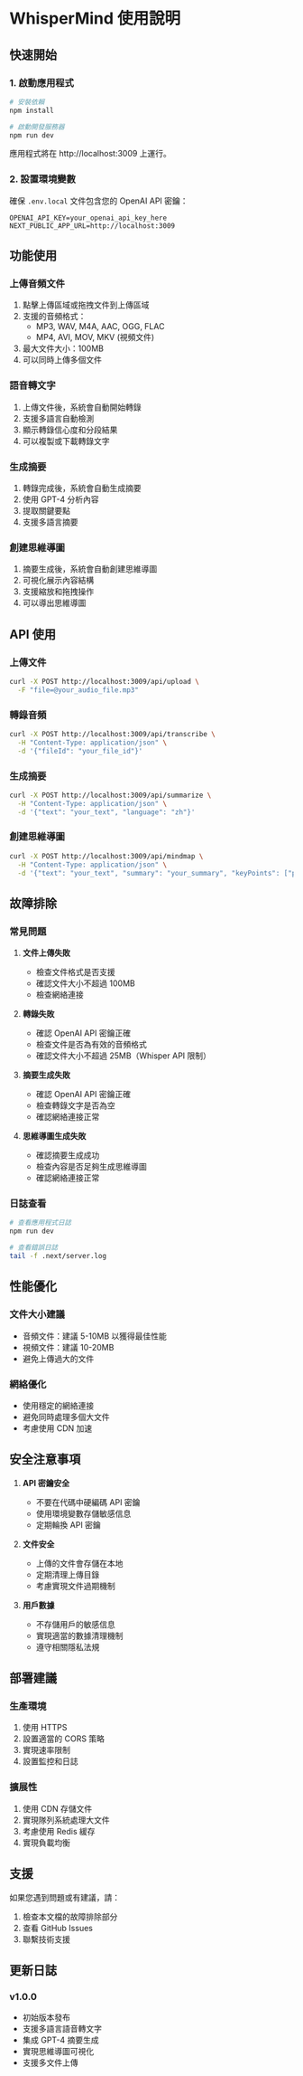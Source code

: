 # WhisperMind 使用說明

## 快速開始

### 1. 啟動應用程式

```bash
# 安裝依賴
npm install

# 啟動開發服務器
npm run dev
```

應用程式將在 http://localhost:3009 上運行。

### 2. 設置環境變數

確保 `.env.local` 文件包含您的 OpenAI API 密鑰：

```env
OPENAI_API_KEY=your_openai_api_key_here
NEXT_PUBLIC_APP_URL=http://localhost:3009
```

## 功能使用

### 上傳音頻文件

1. 點擊上傳區域或拖拽文件到上傳區域
2. 支援的音頻格式：
   - MP3, WAV, M4A, AAC, OGG, FLAC
   - MP4, AVI, MOV, MKV (視頻文件)
3. 最大文件大小：100MB
4. 可以同時上傳多個文件

### 語音轉文字

1. 上傳文件後，系統會自動開始轉錄
2. 支援多語言自動檢測
3. 顯示轉錄信心度和分段結果
4. 可以複製或下載轉錄文字

### 生成摘要

1. 轉錄完成後，系統會自動生成摘要
2. 使用 GPT-4 分析內容
3. 提取關鍵要點
4. 支援多語言摘要

### 創建思維導圖

1. 摘要生成後，系統會自動創建思維導圖
2. 可視化展示內容結構
3. 支援縮放和拖拽操作
4. 可以導出思維導圖

## API 使用

### 上傳文件

```bash
curl -X POST http://localhost:3009/api/upload \
  -F "file=@your_audio_file.mp3"
```

### 轉錄音頻

```bash
curl -X POST http://localhost:3009/api/transcribe \
  -H "Content-Type: application/json" \
  -d '{"fileId": "your_file_id"}'
```

### 生成摘要

```bash
curl -X POST http://localhost:3009/api/summarize \
  -H "Content-Type: application/json" \
  -d '{"text": "your_text", "language": "zh"}'
```

### 創建思維導圖

```bash
curl -X POST http://localhost:3009/api/mindmap \
  -H "Content-Type: application/json" \
  -d '{"text": "your_text", "summary": "your_summary", "keyPoints": ["point1", "point2"], "language": "zh"}'
```

## 故障排除

### 常見問題

1. **文件上傳失敗**
   - 檢查文件格式是否支援
   - 確認文件大小不超過 100MB
   - 檢查網絡連接

2. **轉錄失敗**
   - 確認 OpenAI API 密鑰正確
   - 檢查文件是否為有效的音頻格式
   - 確認文件大小不超過 25MB（Whisper API 限制）

3. **摘要生成失敗**
   - 確認 OpenAI API 密鑰正確
   - 檢查轉錄文字是否為空
   - 確認網絡連接正常

4. **思維導圖生成失敗**
   - 確認摘要生成成功
   - 檢查內容是否足夠生成思維導圖
   - 確認網絡連接正常

### 日誌查看

```bash
# 查看應用程式日誌
npm run dev

# 查看錯誤日誌
tail -f .next/server.log
```

## 性能優化

### 文件大小建議

- 音頻文件：建議 5-10MB 以獲得最佳性能
- 視頻文件：建議 10-20MB
- 避免上傳過大的文件

### 網絡優化

- 使用穩定的網絡連接
- 避免同時處理多個大文件
- 考慮使用 CDN 加速

## 安全注意事項

1. **API 密鑰安全**
   - 不要在代碼中硬編碼 API 密鑰
   - 使用環境變數存儲敏感信息
   - 定期輪換 API 密鑰

2. **文件安全**
   - 上傳的文件會存儲在本地
   - 定期清理上傳目錄
   - 考慮實現文件過期機制

3. **用戶數據**
   - 不存儲用戶的敏感信息
   - 實現適當的數據清理機制
   - 遵守相關隱私法規

## 部署建議

### 生產環境

1. 使用 HTTPS
2. 設置適當的 CORS 策略
3. 實現速率限制
4. 設置監控和日誌

### 擴展性

1. 使用 CDN 存儲文件
2. 實現隊列系統處理大文件
3. 考慮使用 Redis 緩存
4. 實現負載均衡

## 支援

如果您遇到問題或有建議，請：

1. 檢查本文檔的故障排除部分
2. 查看 GitHub Issues
3. 聯繫技術支援

## 更新日誌

### v1.0.0
- 初始版本發布
- 支援多語言語音轉文字
- 集成 GPT-4 摘要生成
- 實現思維導圖可視化
- 支援多文件上傳
